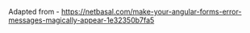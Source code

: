 Adapted from - https://netbasal.com/make-your-angular-forms-error-messages-magically-appear-1e32350b7fa5
